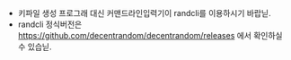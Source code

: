 - 키파일 생성 프로그래 대신 커맨드라인입력기이 randcli를 이용하시기 바랍닏.
- randcli 정식버전은 https://github.com/decentrandom/decentrandom/releases 에서 확인하실 수 있습닏.
